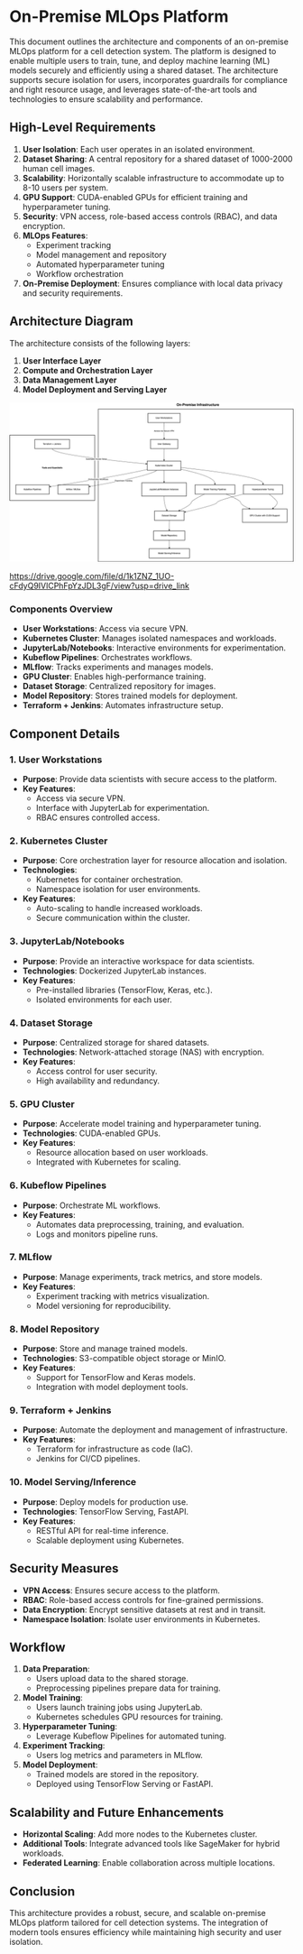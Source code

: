 # On-Premise MLOps Platform

This document outlines the architecture and components of an on-premise MLOps platform for a cell detection system. The platform is designed to enable multiple users to train, tune, and deploy machine learning (ML) models securely and efficiently using a shared dataset. The architecture supports secure isolation for users, incorporates guardrails for compliance and right resource usage, and leverages state-of-the-art tools and technologies to ensure scalability and performance.

## High-Level Requirements

1. **User Isolation**: Each user operates in an isolated environment.
2. **Dataset Sharing**: A central repository for a shared dataset of 1000-2000 human cell images.
3. **Scalability**: Horizontally scalable infrastructure to accommodate up to 8-10 users per system.
4. **GPU Support**: CUDA-enabled GPUs for efficient training and hyperparameter tuning.
5. **Security**: VPN access, role-based access controls (RBAC), and data encryption.
6. **MLOps Features**:
    - Experiment tracking
    - Model management and repository
    - Automated hyperparameter tuning
    - Workflow orchestration
7. **On-Premise Deployment**: Ensures compliance with local data privacy and security requirements.

## Architecture Diagram

The architecture consists of the following layers:

1. **User Interface Layer**
2. **Compute and Orchestration Layer**
3. **Data Management Layer**
4. **Model Deployment and Serving Layer**

![MLOps Platform](../../media/mlops_platform.drawio.png)

https://drive.google.com/file/d/1k1ZNZ_1UO-cFdyQ9IVlCPhFpYzJDL3gF/view?usp=drive_link

### Components Overview

- **User Workstations**: Access via secure VPN.
- **Kubernetes Cluster**: Manages isolated namespaces and workloads.
- **JupyterLab/Notebooks**: Interactive environments for experimentation.
- **Kubeflow Pipelines**: Orchestrates workflows.
- **MLflow**: Tracks experiments and manages models.
- **GPU Cluster**: Enables high-performance training.
- **Dataset Storage**: Centralized repository for images.
- **Model Repository**: Stores trained models for deployment.
- **Terraform + Jenkins**: Automates infrastructure setup.

## Component Details

### 1. User Workstations

- **Purpose**: Provide data scientists with secure access to the platform.
- **Key Features**:
    - Access via secure VPN.
    - Interface with JupyterLab for experimentation.
    - RBAC ensures controlled access.

### 2. Kubernetes Cluster

- **Purpose**: Core orchestration layer for resource allocation and isolation.
- **Technologies**:
    - Kubernetes for container orchestration.
    - Namespace isolation for user environments.
- **Key Features**:
    - Auto-scaling to handle increased workloads.
    - Secure communication within the cluster.

### 3. JupyterLab/Notebooks

- **Purpose**: Provide an interactive workspace for data scientists.
- **Technologies**: Dockerized JupyterLab instances.
- **Key Features**:
    - Pre-installed libraries (TensorFlow, Keras, etc.).
    - Isolated environments for each user.

### 4. Dataset Storage

- **Purpose**: Centralized storage for shared datasets.
- **Technologies**: Network-attached storage (NAS) with encryption.
- **Key Features**:
    - Access control for user security.
    - High availability and redundancy.

### 5. GPU Cluster

- **Purpose**: Accelerate model training and hyperparameter tuning.
- **Technologies**: CUDA-enabled GPUs.
- **Key Features**:
    - Resource allocation based on user workloads.
    - Integrated with Kubernetes for scaling.

### 6. Kubeflow Pipelines

- **Purpose**: Orchestrate ML workflows.
- **Key Features**:
    - Automates data preprocessing, training, and evaluation.
    - Logs and monitors pipeline runs.

### 7. MLflow

- **Purpose**: Manage experiments, track metrics, and store models.
- **Key Features**:
    - Experiment tracking with metrics visualization.
    - Model versioning for reproducibility.

### 8. Model Repository

- **Purpose**: Store and manage trained models.
- **Technologies**: S3-compatible object storage or MinIO.
- **Key Features**:
    - Support for TensorFlow and Keras models.
    - Integration with model deployment tools.

### 9. Terraform + Jenkins

- **Purpose**: Automate the deployment and management of infrastructure.
- **Key Features**:
    - Terraform for infrastructure as code (IaC).
    - Jenkins for CI/CD pipelines.

### 10. Model Serving/Inference

- **Purpose**: Deploy models for production use.
- **Technologies**: TensorFlow Serving, FastAPI.
- **Key Features**:
    - RESTful API for real-time inference.
    - Scalable deployment using Kubernetes.

## Security Measures

- **VPN Access**: Ensures secure access to the platform.
- **RBAC**: Role-based access controls for fine-grained permissions.
- **Data Encryption**: Encrypt sensitive datasets at rest and in transit.
- **Namespace Isolation**: Isolate user environments in Kubernetes.

## Workflow

1. **Data Preparation**:
    - Users upload data to the shared storage.
    - Preprocessing pipelines prepare data for training.
2. **Model Training**:
    - Users launch training jobs using JupyterLab.
    - Kubernetes schedules GPU resources for training.
3. **Hyperparameter Tuning**:
    - Leverage Kubeflow Pipelines for automated tuning.
4. **Experiment Tracking**:
    - Users log metrics and parameters in MLflow.
5. **Model Deployment**:
    - Trained models are stored in the repository.
    - Deployed using TensorFlow Serving or FastAPI.

## Scalability and Future Enhancements

- **Horizontal Scaling**: Add more nodes to the Kubernetes cluster.
- **Additional Tools**: Integrate advanced tools like SageMaker for hybrid workloads.
- **Federated Learning**: Enable collaboration across multiple locations.

## Conclusion

This architecture provides a robust, secure, and scalable on-premise MLOps platform tailored for cell detection systems. The integration of modern tools ensures efficiency while maintaining high security and user isolation.
